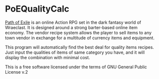 # PoEQualityCalc

[Path of Exile](https://www.pathofexile.com) is an online Action RPG set in the dark fantasy world of Wraeclast. It is designed around a strong barter-based online item economy. The 
vendor 
recipe system allows the player to sell items to any town vendor in exchange for a multitude of currency items and equipment.

This program will automatically find the best deal for quality items recipes. Just input the qualities of items of same category you have, and it will display the combination with minimal cost.

This is a free software licensed under the terms of GNU General Public License v.2
